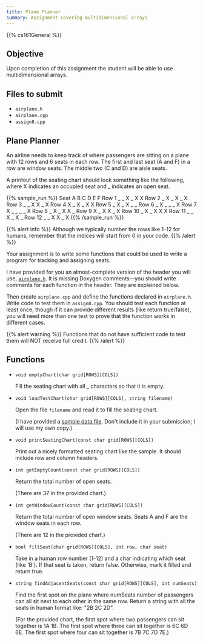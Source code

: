 ```yaml
---
title: Plane Planner
summary: Assignment covering multidimensional arrays
---
```


{{% cs161General %}}

## Objective

Upon completion of this assignment the student will be able to use
multidimensional arrays.

## Files to submit

* `airplane.h`
* `airplane.cpp`
* `assign8.cpp`

## Plane Planner

An airline needs to keep track of where passengers are sitting on a
plane with 12 rows and 6 seats in each row. The first and last seat (A
and F) in a row are window seats. The middle two (C and D) are aisle seats.

A printout of the seating chart should look something like the following,
where X indicates an occupied seat and _ indicates an open seat.

{{% sample_run %}}
Seat   A B C D E F
Row 1  _ _ X _ X X
Row 2  _ X _ X _ X
Row 3  _ _ X X _ X
Row 4  X _ X _ X X
Row 5  _ X _ X _ _
Row 6  _ X _ _ _ X
Row 7  X _ _ _ _ X
Row 8  _ X _ X X _
Row 9  X _ X X _ X
Row 10 _ X _ X X X
Row 11 _ _ X _ X _
Row 12 _ _ X X _ X
{{% /sample_run %}}

{{% alert info %}}
Although we typically number the rows like 1–12 for humans,
remember that the indices will start from 0 in your code.
{{% /alert %}}

Your assignment is to write some functions that could be used to write
a program for tracking and assigning seats.

I have provided for you an almost-complete version of the header you will use,
[`airplane.h`](airplane.h). It is missing Doxygen comments—you should write comments for
each function in the header. They are explained below.

Then create `airplane.cpp` and define the functions declared in `airplane.h`.
Write code to test them in `assign8.cpp`. You should test each function at
least once, though if it can provide different results (like return true/false),
you will need more than one test to prove that the function works in
different cases.

{{% alert warning %}}
Functions that do not have sufficient code to test them will NOT
receive full credit.
{{% /alert %}}

## Functions

* `void emptyChart(char grid[ROWS][COLS])`

  Fill the seating chart with all _ characters so that it is empty.

* `void loadTestChart(char grid[ROWS][COLS], string filename)`

  Open the file `filename` and read it to fill the seating chart.

  (I have provided a [sample data file](Seats.txt). Don't include
  it in your submission; I will use my own copy.)

* `void printSeatingChart(const char grid[ROWS][COLS])`

  Print out a nicely formatted seating chart like the sample. It should
  include row and column headers.

* `int getEmptyCount(const char grid[ROWS][COLS])`

  Return the total number of open seats.

  (There are 37 in the provided chart.)

* `int getWindowCount(const char grid[ROWS][COLS])`

  Return the total number of open window seats. Seats A and F are the
  window seats in each row.
 
  (There are 12 in the provided chart.)

* `bool fillSeat(char grid[ROWS][COLS], int row, char seat)`

  Take in a human row number (1-12) and a char indicating which seat
  (like 'B'). If that seat is taken, return false. Otherwise, mark it
  filled and return true.

* `string findAdjacentSeats(const char grid[ROWS][COLS], int numSeats)`

  Find the first spot on the plane where numSeats number of passengers
  can all sit next to each other in the same row.  Return a string with
  all the seats in human format like: "2B 2C 2D".

  (For the provided chart, the first spot where two passengers can sit
  together is 1A 1B. The first spot where three can sit together is 6C 6D
  6E. The first spot where four can sit together is 7B 7C 7D 7E.)

